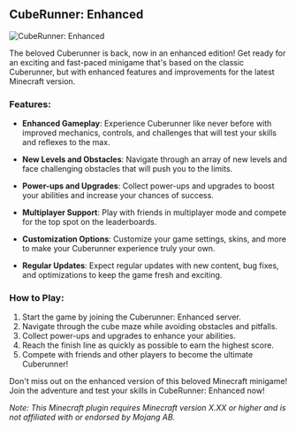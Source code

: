 ## CubeRunner: Enhanced

![CubeRunner: Enhanced](https://example.com/cuberunner_enhanced.png)

The beloved Cuberunner is back, now in an enhanced edition! Get ready for an exciting and fast-paced minigame that's based on the classic Cuberunner, but with enhanced features and improvements for the latest Minecraft version.

### Features:

- **Enhanced Gameplay**: Experience Cuberunner like never before with improved mechanics, controls, and challenges that will test your skills and reflexes to the max.

- **New Levels and Obstacles**: Navigate through an array of new levels and face challenging obstacles that will push you to the limits.

- **Power-ups and Upgrades**: Collect power-ups and upgrades to boost your abilities and increase your chances of success.

- **Multiplayer Support**: Play with friends in multiplayer mode and compete for the top spot on the leaderboards.

- **Customization Options**: Customize your game settings, skins, and more to make your Cuberunner experience truly your own.

- **Regular Updates**: Expect regular updates with new content, bug fixes, and optimizations to keep the game fresh and exciting.

### How to Play:

1. Start the game by joining the Cuberunner: Enhanced server.
2. Navigate through the cube maze while avoiding obstacles and pitfalls.
3. Collect power-ups and upgrades to enhance your abilities.
4. Reach the finish line as quickly as possible to earn the highest score.
5. Compete with friends and other players to become the ultimate Cuberunner!

Don't miss out on the enhanced version of this beloved Minecraft minigame! Join the adventure and test your skills in CubeRunner: Enhanced now!

*Note: This Minecraft plugin requires Minecraft version X.XX or higher and is not affiliated with or endorsed by Mojang AB.*
